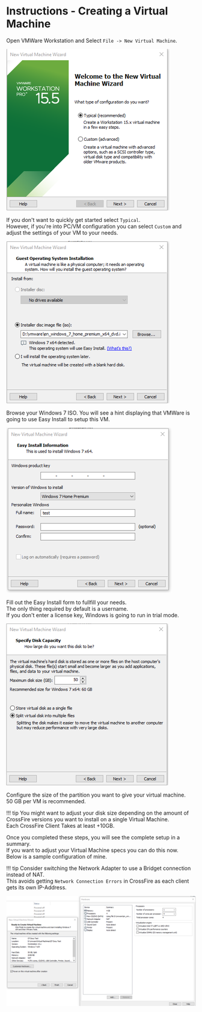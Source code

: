 # Instructions - Creating a Virtual Machine

Open VMWare Workstation and Select `File -> New Virtual Machine`.

![](../../img/creating-vm/create-new-virtual-machine.png)

If you don't want to quickly get started select `Typical`.  
However, if you're into PC/VM configuration you can select `Custom` and adjust the settings of your VM to your needs.  

![](../../img/creating-vm/virtual-machine-windows-iso.png)

Browse your Windows 7 ISO. You will see a hint displaying that VMWare is going to use Easy Install to setup this VM.  

![](../../img/creating-vm/virtual-machine-easy-install-config.png)

Fill out the Easy Install form to fullfill your needs.  
The only thing required by default is a username.  
If you don't enter a license key, Windows is going to run in trial mode.  

![](../../img/creating-vm/vm-setup-storage.png)

Configure the size of the partition you want to give your virtual machine.  
50 GB per VM is recommended.  

!!! tip
    You might want to adjust your disk size depending on the amount of CrossFire versions you want to install on a single Virtual Machine.  
    Each CrossFire Client Takes at least +10GB.

Once you completed these steps, you will see the complete setup in a summary.  
If you want to adjust your Virtual Machine specs you can do this now.  
Below is a sample configuration of mine.  

!!! tip
    Consider switching the Network Adapter to use a Bridget connection instead of NAT.  
    This avoids getting `Network Connection Errors` in CrossFire as each client gets its own IP-Address.

![](../../img/creating-vm/vm-final-setup-sample.png)